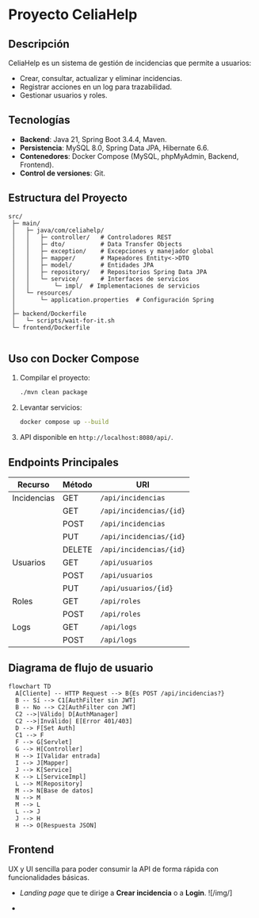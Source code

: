 # Proyecto CeliaHelp

## Descripción
CeliaHelp es un sistema de gestión de incidencias que permite a usuarios:
- Crear, consultar, actualizar y eliminar incidencias.
- Registrar acciones en un log para trazabilidad.
- Gestionar usuarios y roles.

## Tecnologías
- **Backend**: Java 21, Spring Boot 3.4.4, Maven.
- **Persistencia**: MySQL 8.0, Spring Data JPA, Hibernate 6.6.
- **Contenedores**: Docker Compose (MySQL, phpMyAdmin, Backend, Frontend).
- **Control de versiones**: Git.

## Estructura del Proyecto
```
src/
 ├─ main/
 │   ├─ java/com/celiahelp/
 │   │   ├─ controller/   # Controladores REST
 │   │   ├─ dto/          # Data Transfer Objects
 │   │   ├─ exception/    # Excepciones y manejador global
 │   │   ├─ mapper/       # Mapeadores Entity<->DTO
 │   │   ├─ model/        # Entidades JPA
 │   │   ├─ repository/   # Repositorios Spring Data JPA
 │   │   └─ service/      # Interfaces de servicios
 │   │       └─ impl/  # Implementaciones de servicios
 │   └─ resources/
 │       └─ application.properties  # Configuración Spring
 │ 
 ├─ backend/Dockerfile
 │   └─ scripts/wait-for-it.sh
 └─ frontend/Dockerfile
 
```

## Uso con Docker Compose

1. Compilar el proyecto:
   ```bash
   ./mvn clean package
   ```
2. Levantar servicios:
   ```bash
   docker compose up --build
   ```
3. API disponible en `http://localhost:8080/api/`.

## Endpoints Principales

| Recurso         | Método | URI                           |
|-----------------|--------|-------------------------------|
| Incidencias     | GET    | `/api/incidencias`            |
|                 | GET    | `/api/incidencias/{id}`       |
|                 | POST   | `/api/incidencias`            |
|                 | PUT    | `/api/incidencias/{id}`       |
|                 | DELETE | `/api/incidencias/{id}`       |
| Usuarios        | GET    | `/api/usuarios`               |
|                 | POST   | `/api/usuarios`               |
|                 | PUT    | `/api/usuarios/{id}`          |
| Roles           | GET    | `/api/roles`                  |
|                 | POST   | `/api/roles`                  |
| Logs            | GET    | `/api/logs`                   |
|                 | POST   | `/api/logs`                   |

## Diagrama de flujo de usuario
```mermaid
flowchart TD
  A[Cliente] -- HTTP Request --> B{Es POST /api/incidencias?}
  B -- Sí --> C1[AuthFilter sin JWT]
  B -- No --> C2[AuthFilter con JWT]
  C2 -->|Válido| D[AuthManager]
  C2 -->|Inválido| E[Error 401/403]
  D --> F[Set Auth]
  C1 --> F
  F --> G[Servlet]
  G --> H[Controller]
  H --> I[Validar entrada]
  I --> J[Mapper]
  J --> K[Service]
  K --> L[ServiceImpl]
  L --> M[Repository]
  M --> N[Base de datos]
  N --> M
  M --> L
  L --> J
  J --> H
  H --> O[Respuesta JSON]

```

## Frontend
UX y UI sencilla para poder consumir la API de forma rápida con funcionalidades básicas.

   - *Landing page* que te dirige a **Crear incidencia** o a **Login**.
![/img/]

   - 